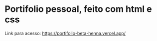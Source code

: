 # Portifolio pessoal, feito com html e css


Link para acesso: https://portifolio-beta-henna.vercel.app/
